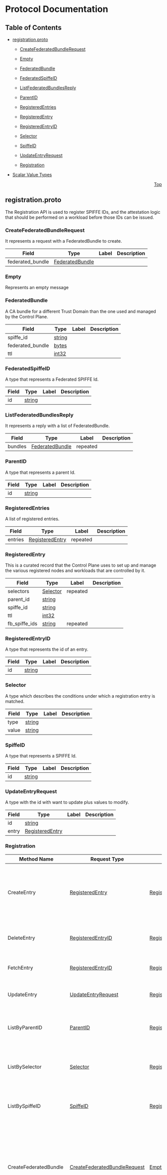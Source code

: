 # Protocol Documentation
<a name="top"/>

## Table of Contents


* [registration.proto](#registration.proto)
  
    * [CreateFederatedBundleRequest](#control_plane_proto.CreateFederatedBundleRequest)
  
    * [Empty](#control_plane_proto.Empty)
  
    * [FederatedBundle](#control_plane_proto.FederatedBundle)
  
    * [FederatedSpiffeID](#control_plane_proto.FederatedSpiffeID)
  
    * [ListFederatedBundlesReply](#control_plane_proto.ListFederatedBundlesReply)
  
    * [ParentID](#control_plane_proto.ParentID)
  
    * [RegisteredEntries](#control_plane_proto.RegisteredEntries)
  
    * [RegisteredEntry](#control_plane_proto.RegisteredEntry)
  
    * [RegisteredEntryID](#control_plane_proto.RegisteredEntryID)
  
    * [Selector](#control_plane_proto.Selector)
  
    * [SpiffeID](#control_plane_proto.SpiffeID)
  
    * [UpdateEntryRequest](#control_plane_proto.UpdateEntryRequest)
  
  
  
  
    * [Registration](#control_plane_proto.Registration)
  

* [Scalar Value Types](#scalar-value-types)



<a name="registration.proto"/>
<p align="right"><a href="#top">Top</a></p>

## registration.proto
The Registration API is used to register SPIFFE IDs, and the attestation logic that should be performed on a workload before those IDs can be issued.


<a name="control_plane_proto.CreateFederatedBundleRequest"/>

### CreateFederatedBundleRequest
It represents a request with a FederatedBundle to create.


| Field | Type | Label | Description |
| ----- | ---- | ----- | ----------- |
| federated_bundle | [FederatedBundle](#control_plane_proto.FederatedBundle) |  |  |






<a name="control_plane_proto.Empty"/>

### Empty
Represents an empty message






<a name="control_plane_proto.FederatedBundle"/>

### FederatedBundle
A CA bundle for a different Trust Domain than the one used and managed by the Control Plane.


| Field | Type | Label | Description |
| ----- | ---- | ----- | ----------- |
| spiffe_id | [string](#string) |  |  |
| federated_bundle | [bytes](#bytes) |  |  |
| ttl | [int32](#int32) |  |  |






<a name="control_plane_proto.FederatedSpiffeID"/>

### FederatedSpiffeID
A type that represents a Federated SPIFFE Id.


| Field | Type | Label | Description |
| ----- | ---- | ----- | ----------- |
| id | [string](#string) |  |  |






<a name="control_plane_proto.ListFederatedBundlesReply"/>

### ListFederatedBundlesReply
It represents a reply with a list of FederatedBundle.


| Field | Type | Label | Description |
| ----- | ---- | ----- | ----------- |
| bundles | [FederatedBundle](#control_plane_proto.FederatedBundle) | repeated |  |






<a name="control_plane_proto.ParentID"/>

### ParentID
A type that represents a parent Id.


| Field | Type | Label | Description |
| ----- | ---- | ----- | ----------- |
| id | [string](#string) |  |  |






<a name="control_plane_proto.RegisteredEntries"/>

### RegisteredEntries
A list of registered entries.


| Field | Type | Label | Description |
| ----- | ---- | ----- | ----------- |
| entries | [RegisteredEntry](#control_plane_proto.RegisteredEntry) | repeated |  |






<a name="control_plane_proto.RegisteredEntry"/>

### RegisteredEntry
This is a curated record that the Control Plane uses to set up and manage the various registered nodes and workloads that are controlled by it.


| Field | Type | Label | Description |
| ----- | ---- | ----- | ----------- |
| selectors | [Selector](#control_plane_proto.Selector) | repeated |  |
| parent_id | [string](#string) |  |  |
| spiffe_id | [string](#string) |  |  |
| ttl | [int32](#int32) |  |  |
| fb_spiffe_ids | [string](#string) | repeated |  |






<a name="control_plane_proto.RegisteredEntryID"/>

### RegisteredEntryID
A type that represents the id of an entry.


| Field | Type | Label | Description |
| ----- | ---- | ----- | ----------- |
| id | [string](#string) |  |  |






<a name="control_plane_proto.Selector"/>

### Selector
A type which describes the conditions under which a registration entry is matched.


| Field | Type | Label | Description |
| ----- | ---- | ----- | ----------- |
| type | [string](#string) |  |  |
| value | [string](#string) |  |  |






<a name="control_plane_proto.SpiffeID"/>

### SpiffeID
A type that represents a SPIFFE Id.


| Field | Type | Label | Description |
| ----- | ---- | ----- | ----------- |
| id | [string](#string) |  |  |






<a name="control_plane_proto.UpdateEntryRequest"/>

### UpdateEntryRequest
A type with the id with want to update plus values to modify.


| Field | Type | Label | Description |
| ----- | ---- | ----- | ----------- |
| id | [string](#string) |  |  |
| entry | [RegisteredEntry](#control_plane_proto.RegisteredEntry) |  |  |





 

 

 


<a name="control_plane_proto.Registration"/>

### Registration


| Method Name | Request Type | Response Type | Description |
| ----------- | ------------ | ------------- | ------------|
| CreateEntry | [RegisteredEntry](#control_plane_proto.RegisteredEntry) | [RegisteredEntryID](#control_plane_proto.RegisteredEntry) | Creates an entry in the Registration table, used to assign SPIFFE IDs to nodes and workloads. |
| DeleteEntry | [RegisteredEntryID](#control_plane_proto.RegisteredEntryID) | [RegisteredEntry](#control_plane_proto.RegisteredEntryID) | Deletes an entry and returns the deleted entry. |
| FetchEntry | [RegisteredEntryID](#control_plane_proto.RegisteredEntryID) | [RegisteredEntry](#control_plane_proto.RegisteredEntryID) | Retrieve a specific registered entry. |
| UpdateEntry | [UpdateEntryRequest](#control_plane_proto.UpdateEntryRequest) | [RegisteredEntry](#control_plane_proto.UpdateEntryRequest) | Updates a specific registered entry. |
| ListByParentID | [ParentID](#control_plane_proto.ParentID) | [RegisteredEntries](#control_plane_proto.ParentID) | Returns all the Entries associated with the ParentID value. |
| ListBySelector | [Selector](#control_plane_proto.Selector) | [RegisteredEntries](#control_plane_proto.Selector) | Returns all the entries associated with a selector value. |
| ListBySpiffeID | [SpiffeID](#control_plane_proto.SpiffeID) | [RegisteredEntries](#control_plane_proto.SpiffeID) | Return all registration entries for which SPIFFE ID matches. |
| CreateFederatedBundle | [CreateFederatedBundleRequest](#control_plane_proto.CreateFederatedBundleRequest) | [Empty](#control_plane_proto.CreateFederatedBundleRequest) | Creates an entry in the Federated bundle table to store the mappings of Federated SPIFFE IDs and their associated CA bundle. |
| ListFederatedBundles | [Empty](#control_plane_proto.Empty) | [ListFederatedBundlesReply](#control_plane_proto.Empty) | Retrieves Federated bundles for all the Federated SPIFFE IDs. |
| UpdateFederatedBundle | [FederatedBundle](#control_plane_proto.FederatedBundle) | [Empty](#control_plane_proto.FederatedBundle) | Updates a particular Federated Bundle. Useful for rotation. |
| DeleteFederatedBundle | [FederatedSpiffeID](#control_plane_proto.FederatedSpiffeID) | [Empty](#control_plane_proto.FederatedSpiffeID) | Delete a particular Federated Bundle. Used to destroy inter-domain trust. |

 



## Scalar Value Types

| .proto Type | Notes | C++ Type | Java Type | Python Type |
| ----------- | ----- | -------- | --------- | ----------- |
| <a name="double" /> double |  | double | double | float |
| <a name="float" /> float |  | float | float | float |
| <a name="int32" /> int32 | Uses variable-length encoding. Inefficient for encoding negative numbers – if your field is likely to have negative values, use sint32 instead. | int32 | int | int |
| <a name="int64" /> int64 | Uses variable-length encoding. Inefficient for encoding negative numbers – if your field is likely to have negative values, use sint64 instead. | int64 | long | int/long |
| <a name="uint32" /> uint32 | Uses variable-length encoding. | uint32 | int | int/long |
| <a name="uint64" /> uint64 | Uses variable-length encoding. | uint64 | long | int/long |
| <a name="sint32" /> sint32 | Uses variable-length encoding. Signed int value. These more efficiently encode negative numbers than regular int32s. | int32 | int | int |
| <a name="sint64" /> sint64 | Uses variable-length encoding. Signed int value. These more efficiently encode negative numbers than regular int64s. | int64 | long | int/long |
| <a name="fixed32" /> fixed32 | Always four bytes. More efficient than uint32 if values are often greater than 2^28. | uint32 | int | int |
| <a name="fixed64" /> fixed64 | Always eight bytes. More efficient than uint64 if values are often greater than 2^56. | uint64 | long | int/long |
| <a name="sfixed32" /> sfixed32 | Always four bytes. | int32 | int | int |
| <a name="sfixed64" /> sfixed64 | Always eight bytes. | int64 | long | int/long |
| <a name="bool" /> bool |  | bool | boolean | boolean |
| <a name="string" /> string | A string must always contain UTF-8 encoded or 7-bit ASCII text. | string | String | str/unicode |
| <a name="bytes" /> bytes | May contain any arbitrary sequence of bytes. | string | ByteString | str |

